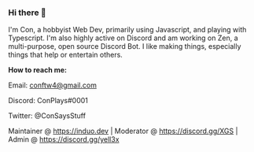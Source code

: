 ### Hi there 👋

I'm Con, a hobbyist Web Dev, primarily using Javascript, and playing with Typescript. I'm also highly active on Discord and am working on Zen, a multi-purpose, open source Discord Bot. I like making things, especially things that help or entertain others.

**How to reach me:**

Email: conftw4@gmail.com

Discord: ConPlays#0001

Twitter: @ConSaysStuff


Maintainer @ https://induo.dev | 
Moderator @ https://discord.gg/XGS | Admin @ https://discord.gg/yell3x
